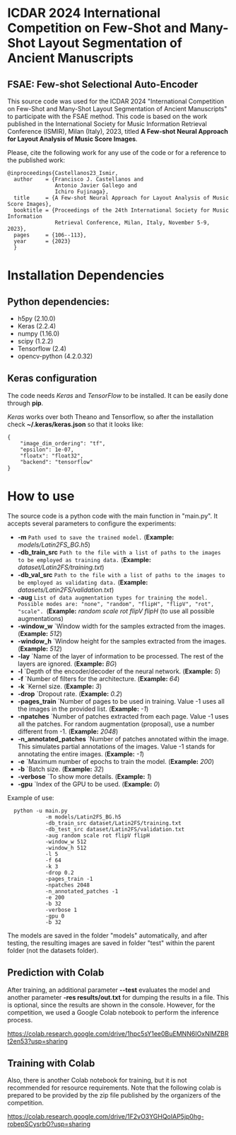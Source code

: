 # ICDAR 2024 International Competition on Few-Shot and Many-Shot Layout Segmentation of Ancient Manuscripts
## FSAE: Few-shot Selectional Auto-Encoder

This source code was used for the ICDAR 2024 "International Competition on Few-Shot and Many-Shot Layout Segmentation of Ancient Manuscripts" to participate with the FSAE method.
This code is based on the work published in the International Society for Music Information Retrieval Conference (ISMIR), Milan (Italy), 2023, titled **A Few-shot Neural Approach for Layout Analysis of Music Score Images**.

Please, cite the following work for any use of the code or for a reference to the published work:

```
@inproceedings{Castellanos23_Ismir,
  author    = {Francisco J. Castellanos and
               Antonio Javier Gallego and
               Ichiro Fujinaga},
  title     = {A Few-shot Neural Approach for Layout Analysis of Music Score Images},
  booktitle = {Proceedings of the 24th International Society for Music Information
               Retrieval Conference, Milan, Italy, November 5-9, 2023},
  pages     = {106--113},
  year      = {2023}
  }
```

# Installation Dependencies

## Python dependencies:

  * h5py (2.10.0)
  * Keras (2.2.4)
  * numpy (1.16.0)
  * scipy (1.2.2)
  * Tensorflow (2.4)
  * opencv-python (4.2.0.32)


## Keras configuration

The code needs *Keras* and *TensorFlow* to be installed. It can be easily done through **pip**. 

*Keras* works over both Theano and Tensorflow, so after the installation check **~/.keras/keras.json** so that it looks like:

~~~
{
    "image_dim_ordering": "tf",
    "epsilon": 1e-07,
    "floatx": "float32",
    "backend": "tensorflow"
}
~~~

# How to use
The source code is a python code with the main function in "main.py".
It accepts several parameters to configure the experiments:
  * **-m** `Path used to save the trained model.` (**Example:** *models/Latin2FS_BG.h5*)
  * **-db_train_src** `Path to the file with a list of paths to the images to be employed as training data.` (**Example:** *dataset/Latin2FS/training.txt*)
  * **-db_val_src** `Path to the file with a list of paths to the images to be employed as validating data.` (**Example:** *datasets/Latin2FS/validation.txt*)
  * **-aug** `List of data augmentation types for training the model. Possible modes are: "none", "random", "flipH", "flipV", "rot", "scale". `(**Example:** *random scale rot flipV flipH* (to use all possible augmentations)
  * **-window_w** `Window width for the samples extracted from the images. (**Example:** *512*)
  * **-window_h** `Window height for the samples extracted from the images. (**Example:** *512*)
  * **-lay** `Name of the layer of information to be processed. The rest of the layers are ignored. (**Example:** *BG*)
  * **-l** `Depth of the encoder/decoder of the neural network. (**Example:** *5*)
  * **-f** `Number of filters for the architecture. (**Example:** *64*)
  * **-k** `Kernel size. (**Example:** *3*)
  * **-drop** `Dropout rate. (**Example:** *0.2*)
  * **-pages_train** `Number of pages to be used in training. Value -1 uses all the images in the provided list. (**Example:** *-1*)
  * **-npatches** `Number of patches extracted from each page. Value -1 uses all the patches. For random augmentation (proposal), use a number different from -1. (**Example:** *2048*)
  * **-n_annotated_patches** `Number of patches annotated within the image. This simulates partial annotations of the images. Value -1 stands for annotating the entire images. (**Example:** *-1*)
  * **-e** `Maximum number of epochs to train the model. (**Example:** *200*)
  * **-b** `Batch size. (**Example:** *32*)
  * **-verbose** `To show more details. (**Example:** *1*)
  * **-gpu** `Index of the GPU to be used. (**Example:** *0*)
  

Example of use:

~~~
  python -u main.py
            -m models/Latin2FS_BG.h5
            -db_train_src dataset/Latin2FS/training.txt 
            -db_test_src dataset/Latin2FS/validation.txt  
            -aug random scale rot flipV flipH
            -window_w 512  
            -window_h 512 
            -l 5  
            -f 64  
            -k 3  
            -drop 0.2  
            -pages_train -1  
            -npatches 2048  
            -n_annotated_patches -1  
            -e 200  
            -b 32
            -verbose 1
            -gpu 0
            -b 32
~~~


The models are saved in the folder "models" automatically, and after testing, the resulting images are saved in folder "test" within the parent folder (not the datasets folder). 


## Prediction with Colab
After training, an additional parameter **--test** evaluates the model and another parameter **-res results/out.txt** for dumping the results in a file. This is optional, since the results are shown in the console.
However, for the competition, we used a Google Colab notebook to perform the inference process.

https://colab.research.google.com/drive/1hpc5sY1ee0BuEMNN6IOxNlMZBRt2en53?usp=sharing 


## Training with Colab
Also, there is another Colab notebook for training, but it is not recommended for resource requirements. Note that the following colab is prepared to be provided by the zip file published by the organizers of the competition. 

https://colab.research.google.com/drive/1F2vO3YGHQoIAP5jp0hg-robepSCysrbO?usp=sharing



